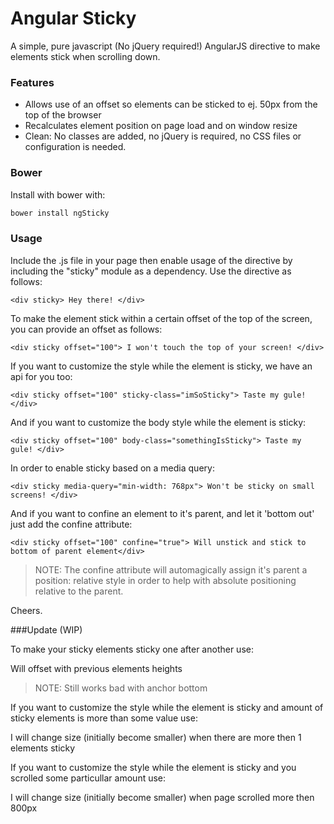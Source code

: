 Angular Sticky
==============

A simple, pure javascript (No jQuery required!) AngularJS directive to make elements stick when scrolling down.

### Features

  * Allows use of an offset so elements can be sticked to ej. 50px from the top of the browser
  * Recalculates element position on page load and on window resize
  * Clean: No classes are added, no jQuery is required, no CSS files or configuration is needed.


### Bower

Install with bower with:

```bash
bower install ngSticky
```


### Usage

Include the .js file in your page then enable usage of the directive by including the "sticky" module
as a dependency. Use the directive as follows:

    <div sticky> Hey there! </div>

To make the element stick within a certain offset of the top of the screen, you can provide an offset as follows:

    <div sticky offset="100"> I won't touch the top of your screen! </div>

If you want to customize the style while the element is sticky, we have an api for you too:

    <div sticky offset="100" sticky-class="imSoSticky"> Taste my gule! </div>

And if you want to customize the body style while the element is sticky:

    <div sticky offset="100" body-class="somethingIsSticky"> Taste my gule! </div>

In order to enable sticky based on a media query:

    <div sticky media-query="min-width: 768px"> Won't be sticky on small screens! </div>

And if you want to confine an element to it's parent, and let it 'bottom out' just add the confine attribute:

    <div sticky offset="100" confine="true"> Will unstick and stick to bottom of parent element</div>

> NOTE: The confine attribute will automagically assign it's parent a position: relative style in order to help with absolute positioning relative to the parent.
 
Cheers.


###Update (WIP)

To make your sticky elements sticky one after another use:
<div sticky ensure-Offset="true"> Will offset with previous elements heights </div>

> NOTE: Still works bad with anchor bottom


If you want to customize the style while the element is sticky and amount of sticky elements is more than some value use:
<div sticky  compact-On-Count="1" compact-Class="CompactClass">I will change size (initially become smaller) when there are more then 1 elements sticky</div>


If you want to customize the style while the element is sticky and you scrolled some particullar amount use:
<div sticky  compact-Offset="800px" compact-Class="CompactClass">I will change size (initially become smaller) when page scrolled more then 800px </div>